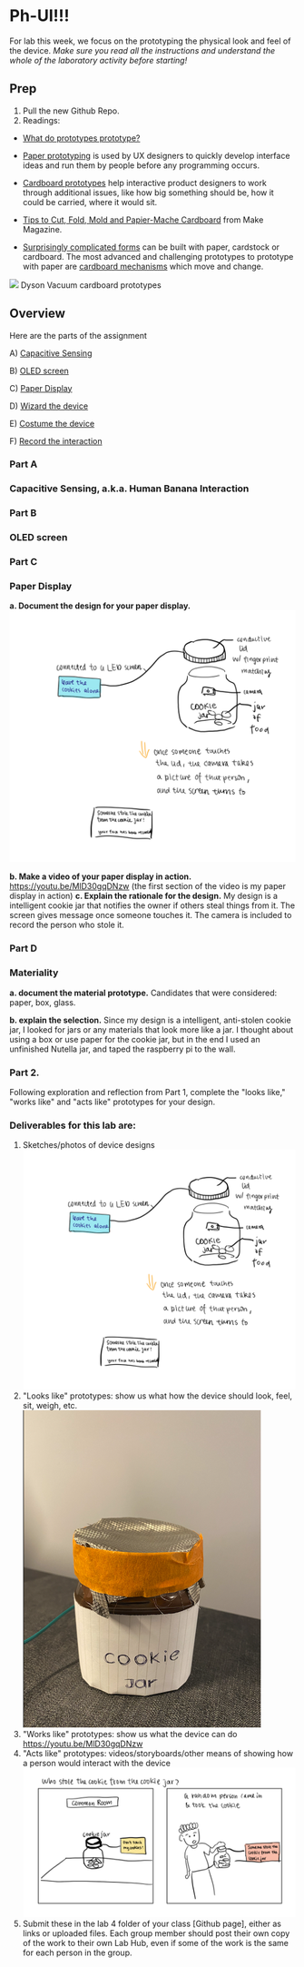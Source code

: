 # Ph-UI!!!

For lab this week, we focus on the prototyping the physical look and feel of the device. _Make sure you read all the instructions and understand the whole of the laboratory activity before starting!_



## Prep

1. Pull the new Github Repo.
2. Readings:

* [What do prototypes prototype?](https://www.semanticscholar.org/paper/What-do-Prototypes-Prototype-Houde-Hill/30bc6125fab9d9b2d5854223aeea7900a218f149)

* [Paper prototyping](https://www.uxpin.com/studio/blog/paper-prototyping-the-practical-beginners-guide/) is used by UX designers to quickly develop interface ideas and run them by people before any programming occurs.

* [Cardboard prototypes](https://www.youtube.com/watch?v=k_9Q-KDSb9o) help interactive product designers to work through additional issues, like how big something should be, how it could be carried, where it would sit.

* [Tips to Cut, Fold, Mold and Papier-Mache Cardboard](https://makezine.com/2016/04/21/working-with-cardboard-tips-cut-fold-mold-papier-mache/) from Make Magazine.

* [Surprisingly complicated forms](https://www.pinterest.com/pin/50032245843343100/) can be built with paper, cardstock or cardboard.  The most advanced and challenging prototypes to prototype with paper are [cardboard mechanisms](https://www.pinterest.com/helgangchin/paper-mechanisms/) which move and change.

<img src="https://dysonthedesigner.weebly.com/uploads/2/6/3/9/26392736/427342_orig.jpg"  width="200" > Dyson Vacuum cardboard prototypes

## Overview
Here are the parts of the assignment

A) [Capacitive Sensing](#part-a)

B) [OLED screen](#part-b)

C) [Paper Display](#part-c)

D) [Wizard the device](#part-d-wizard-the-device)

E) [Costume the device](#part-e-costume-the-device)

F) [Record the interaction](#part-f-record)

### Part A
### Capacitive Sensing, a.k.a. Human Banana Interaction

### Part B
### OLED screen

### Part C
### Paper Display

**a. Document the design for your paper display.**
![image](design.png)

**b. Make a video of your paper display in action.**
https://youtu.be/MlD30gqDNzw
(the first section of the video is my paper display in action)
**c. Explain the rationale for the design.**
My design is a intelligent cookie jar that notifies the owner if others steal things from it. The screen gives message once someone touches it. The camera is included to record the person who stole it. 

### Part D
### Materiality

**a. document the material prototype.**
Candidates that were considered: paper, box, glass.

**b. explain the selection.**
Since my design is a intelligent, anti-stolen cookie jar, I looked for jars or any materials that look more like a jar.
I thought about using a box or use paper for the cookie jar, but in the end I used an unfinished Nutella jar, and taped the raspberry pi to the wall.

### Part 2.

Following exploration and reflection from Part 1, complete the "looks like," "works like" and "acts like" prototypes for your design.

### Deliverables for this lab are:
1. Sketches/photos of device designs
![image](design.png)
2. "Looks like" prototypes: show us what how the device should look, feel, sit, weigh, etc.
![image](looklike.png)
3. "Works like" prototypes: show us what the device can do
https://youtu.be/MlD30gqDNzw
4. "Acts like" prototypes: videos/storyboards/other means of showing how a person would interact with the device
![image](storyboard.png)
5. Submit these in the lab 4 folder of your class [Github page], either as links or uploaded files. Each group member should post their own copy of the work to their own Lab Hub, even if some of the work is the same for each person in the group.
